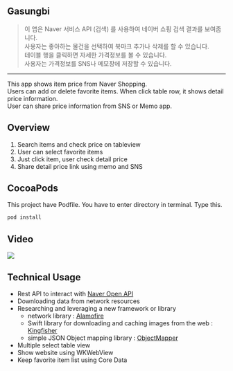 ## Gasungbi
> 이 앱은 Naver 서비스 API (검색) 를 사용하여 네이버 쇼핑 검색 결과를 보여줍니다.</br> 사용자는 좋아하는 물건을 선택하여 북마크 추가나 삭제를 할 수 있습니다.</br> 테이블 행을 클릭하면 자세한 가격정보를 볼 수 있습니다.</br> 사용자는 가격정보를 SNS나 메모장에 저장할 수 있습니다. 
---
This app shows item price from Naver Shopping.</br> Users can add or delete favorite items.
When click table row, it shows detail price information.</br> User can share price information from SNS or Memo app.

## Overview 
1. Search items and check price on tableview 
2. User can select favorite items
3. Just click item, user check detail price
4. Share detail price link using memo and SNS

## CocoaPods
This project have Podfile. You have to enter directory in terminal.
Type this.

```ruby
pod install
```

## Video
<p float="left">
  <img src="./video/gasungbi-video.gif"/>
</p>

## Technical Usage
- Rest API to interact with [Naver Open API](https://developers.naver.com/docs/search/shopping/)
- Downloading data from network resources 
- Researching and leveraging a new framework or library  
   * network library : [Alamofire](https://github.com/Alamofire/Alamofire)
   * Swift library for downloading and caching images from the web : [Kingfisher](https://github.com/onevcat/Kingfisher)
   * simple JSON Object mapping library : [ObjectMapper](https://github.com/tristanhimmelman/ObjectMapper)
- Multiple select table view 
- Show website using WKWebView
- Keep favorite item list using Core Data 




            
